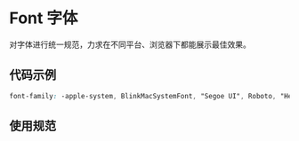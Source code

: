 # Font 字体

对字体进行统一规范，力求在不同平台、浏览器下都能展示最佳效果。

## 代码示例

```css
font-family: -apple-system, BlinkMacSystemFont, "Segoe UI", Roboto, "Helvetica Neue", Helvetica, "PingFang SC", "Hiragino Sans GB", "Microsoft YaHei", SimSun, sans-serif;
  ```

## 使用规范